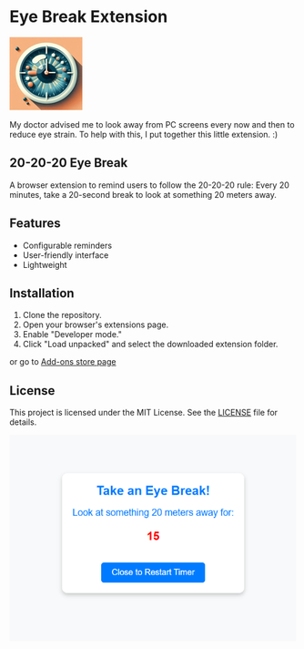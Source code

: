 # Eye Break Extension 
![Eye Break Extension Screenshot](icons/icon-128.png)

My doctor advised me to look away from PC screens every now and then to reduce eye strain. To help with this, I put together this little extension. :)

## 20-20-20 Eye Break

A browser extension to remind users to follow the 20-20-20 rule: Every 20 minutes, take a 20-second break to look at something 20 meters away.

## Features

- Configurable reminders
- User-friendly interface
- Lightweight

## Installation

1. Clone the repository.
2. Open your browser's extensions page.
3. Enable "Developer mode."
4. Click "Load unpacked" and select the downloaded extension folder.

or go to [Add-ons store page](https://microsoftedge.microsoft.com/)

## License

This project is licensed under the MIT License. See the [LICENSE](LICENSE) file for details.

![Reminder tab](images/reminder.png)